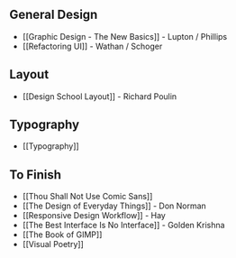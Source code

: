 ## General Design

* [[Graphic Design - The New Basics]] - Lupton / Phillips
* [[Refactoring UI]] - Wathan / Schoger

## Layout

* [[Design School Layout]] - Richard Poulin

## Typography

* [[Typography]]

## To Finish

* [[Thou Shall Not Use Comic Sans]]
* [[The Design of Everyday Things]] - Don Norman
* [[Responsive Design Workflow]] - Hay
* [[The Best Interface Is No Interface]] - Golden Krishna
* [[The Book of GIMP]]
* [[Visual Poetry]]
